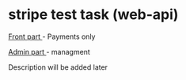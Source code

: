 # stripe test task (web-api)

[Front part ](http://y33646lz.beget.tech/admin.php) - Payments only

[Admin part ](http://y33646lz.beget.tech/admin.php#tab=payments) - managment

Description will be added later
